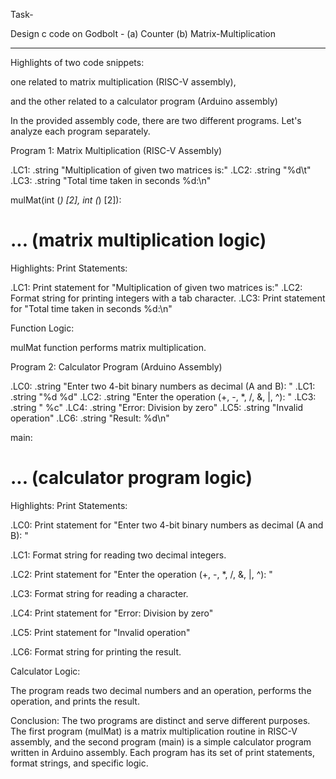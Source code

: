 Task-

Design c code on Godbolt - (a) Counter (b) Matrix-Multiplication

__________________________________________

Highlights of two code snippets:

 one related to matrix multiplication (RISC-V assembly), 
 
 and the other related to a calculator program (Arduino assembly)


In the provided assembly code, there are two different programs. Let's analyze each program separately.

Program 1: Matrix Multiplication (RISC-V Assembly)

.LC1:
  .string "Multiplication of given two matrices is:"
.LC2:
  .string "%d\t"
.LC3:
  .string "Total time taken in seconds %d:\n"

mulMat(int (*) [2], int (*) [2]):

  # ... (matrix multiplication logic)
Highlights:
Print Statements:

.LC1: Print statement for "Multiplication of given two matrices is:"
.LC2: Format string for printing integers with a tab character.
.LC3: Print statement for "Total time taken in seconds %d:\n"

Function Logic:

mulMat function performs matrix multiplication.


Program 2: Calculator Program (Arduino Assembly)

.LC0:
  .string "Enter two 4-bit binary numbers as decimal (A and B): "
.LC1:
  .string "%d %d"
.LC2:
  .string "Enter the operation (+, -, *, /, &, |, ^): "
.LC3:
  .string " %c"
.LC4:
  .string "Error: Division by zero"
.LC5:
  .string "Invalid operation"
.LC6:
  .string "Result: %d\n"

main:
  # ... (calculator program logic)
Highlights:
Print Statements:

.LC0: Print statement for "Enter two 4-bit binary numbers as decimal (A and B): "

.LC1: Format string for reading two decimal integers.

.LC2: Print statement for "Enter the operation (+, -, *, /, &, |, ^): "

.LC3: Format string for reading a character.

.LC4: Print statement for "Error: Division by zero"

.LC5: Print statement for "Invalid operation"

.LC6: Format string for printing the result.

Calculator Logic:

The program reads two decimal numbers and an operation, performs the operation, and prints the result.


Conclusion:
The two programs are distinct and serve different purposes. The first program (mulMat) is a matrix multiplication routine in RISC-V assembly, and the second program (main) is a simple calculator program written in Arduino assembly. Each program has its set of print statements, format strings, and specific logic.

